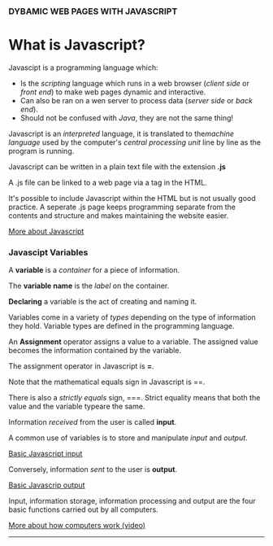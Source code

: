 ### DYBAMIC WEB PAGES WITH JAVASCRIPT

# What is Javascript?

Javascipt is a programming language which:

+ Is the *scripting* language which runs in a web browser (*client side* or *front end*) to make web pages dynamic and interactive.
+ Can also be ran on a wen server to process data (*server side* or *back end*).
+ Should not be confused with *Java*, they are not the same thing!

Javascript is an *interpreted* language, it is translated to the*machine language* used by the computer's *central processing unit* 
line by line as the program is running.

Javascript can be written in a plain text file with the extension **.js**  

A .js file can be linked to a web page via a <link> tag in the HTML.  

It's possible to include Javascript within the HTML but is not usually good practice. 
A seperate .js page keeps programming separate from the contents and structure and makes maintaining the website easier.


[More about Javascript](https://developer.mozilla.org/en-US/docs/Web/JavaScript)


### Javascipt Variables

A **variable** is a *container* for a piece of information.  

The **variable name** is the *label* on the container.

**Declaring** a variable is the act of creating and naming it.

Variables come in a variety of *types* depending on the type of information they hold.
Variable types are defined in the programming language.

An **Assignment** operator assigns a value to a variable. 
The assigned value becomes the information contained by the variable.

The assignment operator in Javascript is **=**.

Note that the mathematical equals sign in Javascript is ==.

There is also a *strictly equals* sign, ===. Strict equality means that both the value and the variable typeare the same.

Information *received* from the user is called **input**.

A common use of variables is to store and manipulate *input* and *output*.

[Basic Javascript input](https://code-maven.com/javascript-input-with-prompt-and-confirm)

Conversely, information *sent* to the user is **output**.

[Basic Javascrip output](https://code-maven.com/introduction-to-javascript)

Input, information storage, information processing and output are the four basic functions carried out by all computers.

[More about how computers work (video)](https://www.youtube.com/playlist?list=PLzdnOPI1iJNcsRwJhvksEo1tJqjIqWbN-)

---
